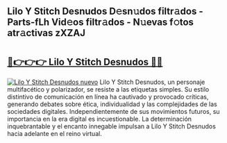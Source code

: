 ## Lilo Y Stitch Desnudos D𝚎sn𝚞dos filtr𝚊dos - Parts-fLh Vid𝚎os filtr𝚊dos - N𝚞evas f𝚘tos atr𝚊ctivas zXZAJ

# <h2><a href="http://mbcex1.tromn.icu/?c=Lilo+Y+Stitch+Desnudos">🔗👉👉👉 Lilo Y Stitch Desnudos 🔗🔗</a></h2>

[![Lilo Y Stitch Desnudos nuevo](https://i.imgur.com/pEAQMta.gif)](http://mbcex1.tromn.icu/?c=Lilo+Y+Stitch+Desnudos)
Lilo Y Stitch Desnudos, un personaje multifacético y polarizador, se resiste a las etiquetas simples. Su estilo distintivo de comunicación en línea ha cautivado y provocado críticas, generando debates sobre ética, individualidad y las complejidades de las sociedades digitales. Independientemente de sus movimientos futuros, su importancia en la era digital es incuestionable. La determinación inquebrantable y el encanto innegable impulsan a Lilo Y Stitch Desnudos hacia adelante en el reino virtual.

